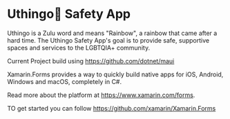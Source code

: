 # Uthingo🌈 Safety App


Uthingo is a Zulu word and means "Rainbow", a rainbow that came after a hard time. The Uthingo Safety App's goal is to provide safe, supportive spaces and services to the LGBTQIA+ community.

Current Project build using https://github.com/dotnet/maui 

Xamarin.Forms provides a way to quickly build native apps for iOS, Android, Windows and macOS, completely in C#.

Read more about the platform at https://www.xamarin.com/forms.

TO get started you can follow https://github.com/xamarin/Xamarin.Forms

